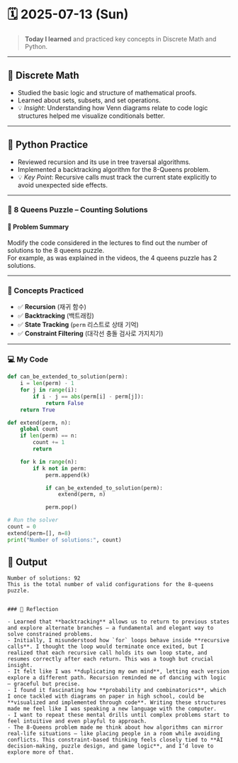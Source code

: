 # 🗓️ 2025-07-13 (Sun)
> **Today I learned** and practiced key concepts in Discrete Math and Python.

---

## 📘 Discrete Math
- Studied the basic logic and structure of mathematical proofs.
- Learned about sets, subsets, and set operations.
- 💡 _Insight_: Understanding how Venn diagrams relate to code logic structures helped me visualize conditionals better.

---

## 🐍 Python Practice
- Reviewed recursion and its use in tree traversal algorithms.
- Implemented a backtracking algorithm for the 8-Queens problem.
- 💡 _Key Point_: Recursive calls must track the current state explicitly to avoid unexpected side effects.

---

### 🧩 8 Queens Puzzle – Counting Solutions

#### 📄 Problem Summary
Modify the code considered in the lectures to find out the number of solutions to the 8 queens puzzle.  
For example, as was explained in the videos, the 4 queens puzzle has 2 solutions.

---

### 🧠 Concepts Practiced
- ✅ **Recursion** (재귀 함수)
- ✅ **Backtracking** (백트래킹)
- ✅ **State Tracking** (`perm` 리스트로 상태 기억)
- ✅ **Constraint Filtering** (대각선 충돌 검사로 가지치기)

---

### 💻 My Code

```python
def can_be_extended_to_solution(perm):
    i = len(perm) - 1
    for j in range(i):
        if i - j == abs(perm[i] - perm[j]):
            return False
    return True

def extend(perm, n):
    global count
    if len(perm) == n:
        count += 1
        return

    for k in range(n):
        if k not in perm:
            perm.append(k)

            if can_be_extended_to_solution(perm):
                extend(perm, n)

            perm.pop()

# Run the solver
count = 0
extend(perm=[], n=8)
print("Number of solutions:", count)
```


## 🧾 Output
```text
Number of solutions: 92
This is the total number of valid configurations for the 8-queens puzzle.


### 🧠 Reflection

- Learned that **backtracking** allows us to return to previous states and explore alternate branches — a fundamental and elegant way to solve constrained problems.
- Initially, I misunderstood how `for` loops behave inside **recursive calls**. I thought the loop would terminate once exited, but I realized that each recursive call holds its own loop state, and resumes correctly after each return. This was a tough but crucial insight.
- It felt like I was **duplicating my own mind**, letting each version explore a different path. Recursion reminded me of dancing with logic — graceful but precise.
- I found it fascinating how **probability and combinatorics**, which I once tackled with diagrams on paper in high school, could be **visualized and implemented through code**. Writing these structures made me feel like I was speaking a new language with the computer.
- I want to repeat these mental drills until complex problems start to feel intuitive and even playful to approach.
- The 8-Queens problem made me think about how algorithms can mirror real-life situations — like placing people in a room while avoiding conflicts. This constraint-based thinking feels closely tied to **AI decision-making, puzzle design, and game logic**, and I’d love to explore more of that.
